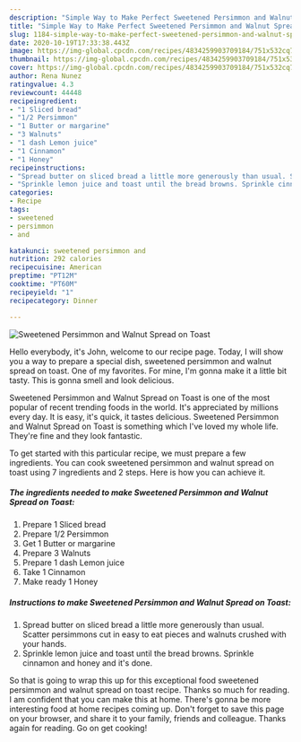 ```yaml
---
description: "Simple Way to Make Perfect Sweetened Persimmon and Walnut Spread on Toast"
title: "Simple Way to Make Perfect Sweetened Persimmon and Walnut Spread on Toast"
slug: 1184-simple-way-to-make-perfect-sweetened-persimmon-and-walnut-spread-on-toast
date: 2020-10-19T17:33:38.443Z
image: https://img-global.cpcdn.com/recipes/4834259903709184/751x532cq70/sweetened-persimmon-and-walnut-spread-on-toast-recipe-main-photo.jpg
thumbnail: https://img-global.cpcdn.com/recipes/4834259903709184/751x532cq70/sweetened-persimmon-and-walnut-spread-on-toast-recipe-main-photo.jpg
cover: https://img-global.cpcdn.com/recipes/4834259903709184/751x532cq70/sweetened-persimmon-and-walnut-spread-on-toast-recipe-main-photo.jpg
author: Rena Nunez
ratingvalue: 4.3
reviewcount: 44448
recipeingredient:
- "1 Sliced bread"
- "1/2 Persimmon"
- "1 Butter or margarine"
- "3 Walnuts"
- "1 dash Lemon juice"
- "1 Cinnamon"
- "1 Honey"
recipeinstructions:
- "Spread butter on sliced bread a little more generously than usual. Scatter persimmons cut in easy to eat pieces and walnuts crushed with your hands."
- "Sprinkle lemon juice and toast until the bread browns. Sprinkle cinnamon and honey and it&#39;s done."
categories:
- Recipe
tags:
- sweetened
- persimmon
- and

katakunci: sweetened persimmon and 
nutrition: 292 calories
recipecuisine: American
preptime: "PT12M"
cooktime: "PT60M"
recipeyield: "1"
recipecategory: Dinner

---
```



![Sweetened Persimmon and Walnut Spread on Toast](https://img-global.cpcdn.com/recipes/4834259903709184/751x532cq70/sweetened-persimmon-and-walnut-spread-on-toast-recipe-main-photo.jpg)

Hello everybody, it's John, welcome to our recipe page. Today, I will show you a way to prepare a special dish, sweetened persimmon and walnut spread on toast. One of my favorites. For mine, I'm gonna make it a little bit tasty. This is gonna smell and look delicious.



Sweetened Persimmon and Walnut Spread on Toast is one of the most popular of recent trending foods in the world. It's appreciated by millions every day. It is easy, it's quick, it tastes delicious. Sweetened Persimmon and Walnut Spread on Toast is something which I've loved my whole life. They're fine and they look fantastic.


To get started with this particular recipe, we must prepare a few ingredients. You can cook sweetened persimmon and walnut spread on toast using 7 ingredients and 2 steps. Here is how you can achieve it.

<!--inarticleads1-->

##### The ingredients needed to make Sweetened Persimmon and Walnut Spread on Toast:

1. Prepare 1 Sliced bread
1. Prepare 1/2 Persimmon
1. Get 1 Butter or margarine
1. Prepare 3 Walnuts
1. Prepare 1 dash Lemon juice
1. Take 1 Cinnamon
1. Make ready 1 Honey




<!--inarticleads2-->

##### Instructions to make Sweetened Persimmon and Walnut Spread on Toast:

1. Spread butter on sliced bread a little more generously than usual. Scatter persimmons cut in easy to eat pieces and walnuts crushed with your hands.
1. Sprinkle lemon juice and toast until the bread browns. Sprinkle cinnamon and honey and it&#39;s done.




So that is going to wrap this up for this exceptional food sweetened persimmon and walnut spread on toast recipe. Thanks so much for reading. I am confident that you can make this at home. There's gonna be more interesting food at home recipes coming up. Don't forget to save this page on your browser, and share it to your family, friends and colleague. Thanks again for reading. Go on get cooking!
